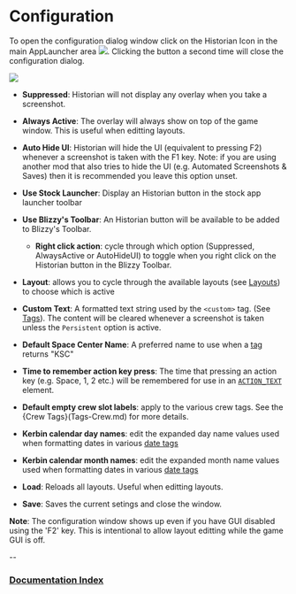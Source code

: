 # Configuration

To open the configuration dialog window click on the Historian Icon in the main AppLauncher area ![](AppButton.png). Clicking the button a second time will close the configuration dialog.

![](settings-1.2.7.png)

* __Suppressed__: Historian will not display any overlay when you take a screenshot.
* __Always Active__: The overlay will always show on top of the game window. This is useful when editting layouts.
* __Auto Hide UI__: Historian will hide the UI (equivalent to pressing F2) whenever a screenshot is taken with the F1 key. Note: if you are using another mod that also tries to hide the UI (e.g. Automated Screenshots & Saves) then it is recommended you leave this option unset.
* __Use Stock Launcher__: Display an Historian button in the stock app launcher toolbar
* __Use Blizzy's Toolbar__: An Historian button will be available to be added to Blizzy's Toolbar.
    * __Right click action__: cycle through which option (Suppressed, AlwaysActive or AutoHideUI) to toggle when you right click on the Historian button in the Blizzy Toolbar. 
* __Layout__: allows you to cycle through the available layouts (see [Layouts](layout.md)) to choose which is active
* __Custom Text__: A formatted text string used by the `<custom>` tag. (See [Tags](Tags.md)). The content will be cleared whenever a screenshot is taken unless the `Persistent` option is active.
* __Default Space Center Name__: A preferred name to use when a [tag](Tags.md) returns "KSC"
* __Time to remember action key press__: The time that pressing an action key (e.g. Space, 1, 2 etc.) will be remembered for use in an [`ACTION_TEXT`](Action_Text.md) element.
* __Default empty crew slot labels__: apply to the various crew tags. See the {Crew Tags}(Tags-Crew.md) for more details.
* __Kerbin calendar day names__: edit the expanded day name values used when formatting dates in various [date tags](Tags-Date.md)
* __Kerbin calendar month names__: edit the expanded month name values used when formatting dates in various [date tags](Tags-Date.md)

* __Load__: Reloads all layouts. Useful when editting layouts.
* __Save__: Saves the current setings and close the window.

__Note__: The configuration window shows up even if you have GUI disabled using the 'F2' key. This is intentional to allow layout editting while the game GUI is off.

--
### [Documentation Index](../README.md)